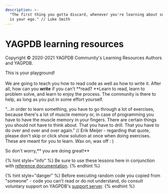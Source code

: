 ```yaml
---
description: >-
  "The first thing you gotta discard, whenever you're learning about something,
  is your ego." // Luke Smith
---
```


# YAGPDB learning resources

Copyright © 2020-2021 YAGPDB Community's Learning Resources Authors and YAGPDB.

This is your playground! \
\
We are going to teach you how to read code as well as how to write it. After all, how can you **write** if you can't **read? **Learn to read, learn to problem solve, and learn to enjoy the process. The community is there to help, as long as you put in some effort yourself.

"...in order to learn something, you have to go through a lot of exercises, because there's a lot of muscle memory or, in case of programming you have to have the muscle memory in your fingers. There are certain things you should not have to think about. That you have to drill. That you have to do over and over and over again." // Erik Meijer - regarding that quote, please don't skip or click show solution at once when doing exercises. These are meant for you to learn. Wax on, wax off : )

So don't worry,** you are doing great!**

{% hint style="info" %}
Be sure to use these lessons here in conjunction with [reference documentation](https://docs.yagpdb.xyz/reference/templates).
{% endhint %}

{% hint style="danger" %}
Before executing random code you copied from "someone" - code you can't read or do not understand, do consult voluntary support on YAGPDB's [support server](https://discord.gg/0vYlUK2XBKldPSMY).
{% endhint %}

